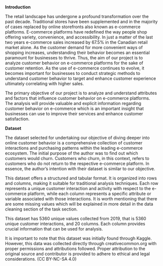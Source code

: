 **Introduction**

The retail landscape has undergone a profound transformation over the past decade.
Traditional stores have been supplemented and in the majority of cases replaced by online
storefronts also known as e-commerce platforms. E-commerce platforms have redefined the
way people shop offering variety, convenience, and accessibility. In just a matter of the last two
years e-commerce sales increased by 67.5% in the Canadian retail market alone. As the
customer demand for more convenient ways of shopping increases, understanding their
behavior becomes an essential paramount for businesses to thrive. Thus, the aim of our project
is to analyze customer behavior on e-commerce platforms for the sake of customer retention. As
the use of e-commerce continues to evolve, it becomes important for businesses to conduct
strategic methods to understand customer behavior to target and enhance customer experience
ultimately correlating with higher sales.

The primary objective of our project is to analyze and understand attributes and factors
that influence customer behavior on e-commerce platforms. The analysis will provide valuable
and explicit information regarding customer behavior on e-commerce which is an important
insight that businesses can use to improve their services and enhance customer satisfaction.

**Dataset**

The dataset selected for undertaking our objective of diving deeper into online customer
behavior is a comprehensive collection of customer interactions and purchasing patterns within
the leading e-commerce ecosystem. The initial purpose of the author was to find out which
customers would churn. Customers who churn, in this context, refers to customers who do not
return to the respective e-commerce platform. In essence, the author’s intention with their
dataset is similar to our objective.

This dataset offers a structured and tabular format. It is organized into rows and
columns, making it suitable for traditional analysis techniques. Each row represents a unique
customer interaction and activity with respect to the e-commerce platform, while each column
represents a specific attribute or variable associated with those interactions. It is worth
mentioning that there are some missing values which will be explained in more detail in the data
cleaning section of the task section.

This dataset has 5360 unique values collected from 2019, that is 5360 unique customer
interactions, and 20 columns. Each column provides crucial information that can be used for
analysis.

It is important to note that this dataset was initially found through Kaggle. However, this
data was collected directly through creativecommon.org with proper permissions and
attributions followed. Proper attribution to the original source and contributor is provided to
adhere to ethical and legal considerations. (CC BY-NC-SA 4.0)
